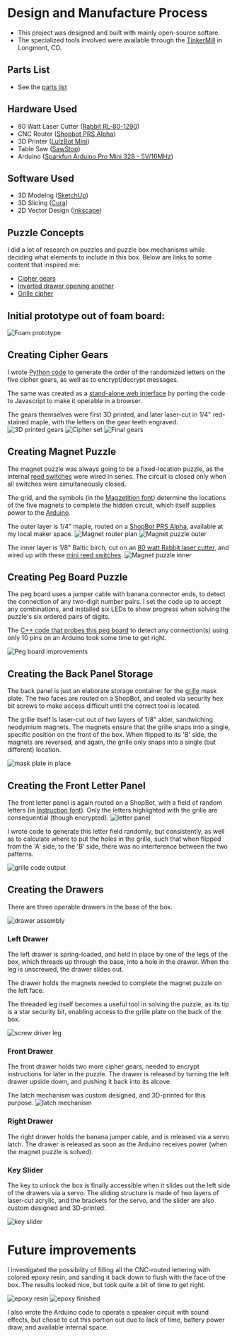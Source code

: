 # Design and Manufacture Process

* This project was designed and built with mainly open-source softare.
* The specialized tools involved were available through the [TinkerMill] in Longmont, CO.

## Parts List
* See the [parts list]

## Hardware Used
* 80 Watt Laser Cutter ([Rabbit RL-80-1290])
* CNC Router ([Shopbot PRS Alpha])
* 3D Printer ([LulzBot Mini])
* Table Saw ([SawStop])
* Arduino ([Sparkfun Arduino Pro Mini 328 - 5V/16MHz])

## Software Used
* 3D Modelng ([SketchUp])
* 3D Slicing ([Cura])
* 2D Vector Design ([Inkscape])

## Puzzle Concepts

I did a lot of research on puzzles and puzzle box mechanisms while deciding what elements to include in this box.
Below are links to some content that inspired me:
* [Cipher gears]
* [Inverted drawer opening another]
* [Grille cipher]

## Initial prototype out of foam board:
 ![Foam prototype](https://raw.githubusercontent.com/rcalme/puzzle-box/master/Process/Images/00_Foam_prototype.jpg)

## Creating Cipher Gears

I wrote [Python code] to generate the order of the randomized letters on the five cipher gears, as well as to encrypt/decrypt messages.

The same was created as a [stand-alone web interface] by porting the code to Javascript to make it operable in a browser.

The gears themselves were first 3D printed, and later laser-cut in 1/4" red-stained maple, with the letters on the gear teeth engraved.
 ![3D printed gears](https://raw.githubusercontent.com/rcalme/puzzle-box/master/Process/Images/02_3D_printed_gears.jpg)
 ![Cipher set](https://raw.githubusercontent.com/rcalme/puzzle-box/master/Process/Images/04_Cipher_set.jpg)
 ![Final gears](https://raw.githubusercontent.com/rcalme/puzzle-box/master/Process/Images/39_Box_gears.jpg)
 
## Creating Magnet Puzzle

The magnet puzzle was always going to be a fixed-location puzzle, as the internal [reed switches] were wired in series.
The circuit is closed only when all switches were simultaneously closed.

The grid, and the symbols (in the [Magzetition font]) determine the locations of the five magnets to complete the hidden circuit, which itself supplies power to the [Arduino].

The outer layer is 1/4" maple, routed on a [ShopBot PRS Alpha], available at my local maker space.
 ![Magnet router plan](https://raw.githubusercontent.com/rcalme/puzzle-box/master/Process/Images/09_Magnet_grid_plan.png)
 ![Magnet puzzle outer](https://raw.githubusercontent.com/rcalme/puzzle-box/master/Process/Images/10_Magnet_panel.jpg)

The inner layer is 1/8" Baltic birch, cut on an [80 watt Rabbit laser cutter], and wired up with these [mini reed switches].
 ![Magnet puzzle inner](https://raw.githubusercontent.com/rcalme/puzzle-box/master/Process/Images/11_Magnet_puzzle.jpg)
 
## Creating Peg Board Puzzle

The peg board uses a jumper cable with banana connector ends, to detect the connection of any two-digit number pairs.
I set the code up to accept any combinations, and installed six LEDs to show progress when solving the puzzle's six ordered pairs of digits.

The [C++ code that probes this peg board] to detect any connection(s) using only 10 pins on an Arduino took some time to get right.

 ![Peg board improvements](https://github.com/rcalme/puzzle-box/blob/master/Process/Images/13_Peg_board_improvements.jpg)

## Creating the Back Panel Storage

The back panel is just an elaborate storage container for the [grille] mask plate.
The two faces are routed on a ShopBot, and sealed via security hex bit screws to make access difficult until the correct tool is located.

The grille itself is laser-cut out of two layers of 1/8" alder, sandwiching neodymium magnets.
The magnets ensure that the grille snaps into a single, specific position on the front of the box. When flipped to its 'B' side, the magnets are reversed, and again, the grille only snaps into a single (but different) location.

 ![mask plate in place](https://github.com/rcalme/puzzle-box/blob/master/Process/Images/19_Letter_panel_with_mask.jpg)
 
 ## Creating the Front Letter Panel
 
 The front letter panel is again routed on a ShopBot, with a field of random letters (in [Instruction font]).
 Only the letters highlighted with the grille are consequential (though encrypted).
 ![letter panel](https://github.com/rcalme/puzzle-box/blob/master/Process/Images/18_Letter_panel.jpg)
 
 I wrote code to generate this letter field randomly, but consistently, as well as to calculate where to put the holes in the grille, such that when flipped from the 'A' side, to the 'B' side, there was no interference between the two patterns.

 ![grille code output](https://github.com/rcalme/puzzle-box/blob/master/Letter_Panel/Grid/grille_cipher.png)
 
 ## Creating the Drawers
 
 There are three operable drawers in the base of the box. 
 
 ![drawer assembly](https://github.com/rcalme/puzzle-box/blob/master/Process/Images/27_Finished_drawers.jpg)
 
 ### Left Drawer
 
 The left drawer is spring-loaded, and held in place by one of the legs of the box, which threads up through the base, into a hole in the drawer.
  When the leg is unscrewed, the drawer slides out.
  
 The drawer holds the magnets needed to complete the magnet puzzle on the left face.
 
 The threaded leg itself becomes a useful tool in solving the puzzle, as its tip is a star security bit, enabling access to the grille plate on the back of the box.
 
 ![screw driver leg](https://github.com/rcalme/puzzle-box/blob/master/Process/Images/23_Finished_screw_driver_leg.jpg)
 
 ### Front Drawer
 
 The front drawer holds two more cipher gears, needed to encrypt instructions for later in the puzzle.
 The drawer is released by turning the left drawer upside down, and pushing it back into its alcove.
 
 The latch mechanism was custom designed, and 3D-printed for this purpose.
  ![latch mechanism](https://github.com/rcalme/puzzle-box/blob/master/Process/Images/05_Latch_prototype.jpg)
  
 ### Right Drawer
 
 The right drawer holds the banana jumper cable, and is released via a servo latch.
 The drawer is released as soon as the Arduino receives power (when the magnet puzzle is solved).
 
 ### Key Slider
 
 The key to unlock the box is finally accessible when it slides out the left side of the drawers via a servo.
 The sliding structure is made of two layers of laser-cut acrylic, and the brackets for the servo, and the slider are also custom designed and 3D-printed.
 
  ![key slider](https://github.com/rcalme/puzzle-box/blob/master/Process/Images/24_Key_servo_mechanism.jpg)
  
# Future improvements

I investigated the possibility of filling all the CNC-routed lettering with colored epoxy resin, and sanding it back down to flush with the face of the box. The results looked nice, but took quite a bit of time to get right.

 ![epoxy resin](https://github.com/rcalme/puzzle-box/blob/master/Process/Images/15_Epoxy_inlay_process.jpg)
 ![epoxy finished](https://github.com/rcalme/puzzle-box/blob/master/Process/Images/16_Epoxy_inlay_finished.jpg)
 
I also wrote the Arduino code to operate a speaker circuit with sound effects, but chose to cut this portion out due to lack of time, battery power draw, and available internal space.

   [Tinkermill]: <https://tinkermill.org>
   [Cipher gears]: <https://www.youtube.com/watch?v=hiOjqskDlS0>
   [Inverted drawer opening another]: <https://www.youtube.com/watch?v=foH1jnLvS_I>
   [Grille cipher]: <https://www.youtube.com/watch?v=tmgmOpaP_58>
   [Python code]: <https://github.com/rcalme/puzzle-box/blob/master/Cipher_Gears/Translator/cryptex.py>
   [stand-alone web interface]: <https://rawgit.com/rcalme/puzzle-box/master/Cipher_Gears/Translator/cipherGears.html>
   [reed switches]: <https://en.wikipedia.org/wiki/Reed_switch>
   [Magzetition font]: <http://www.dafont.com/magzetician.font>
   [Instruction font]: <http://www.dafont.com/instruction.font>
   [Arduino]: <https://www.sparkfun.com/products/11113>
   [Sparkfun Arduino Pro Mini 328 - 5V/16MHz]: <https://www.sparkfun.com/products/11113>
   [ShopBot PRS Alpha]: <http://www.shopbottools.com/mProducts/prSalpha.htm>
   [80 watt Rabbit laser cutter]: <http://www.rabbitlaserusa.com/laser_RL1290.html>
   [Rabbit RL-80-1290]: <http://www.rabbitlaserusa.com/laser_RL1290.html>
   [mini reed switches]: <https://www.sparkfun.com/products/10601>
   [C++ code that probes this peg board]: <https://github.com/rcalme/puzzle-box/tree/master/Arduino/Puzzle_Box>
   [grille]: <https://en.wikipedia.org/wiki/Grille_(cryptography)>
   [LulzBot Mini]: <https://www.lulzbot.com/store/printers/lulzbot-mini>
   [SawStop]: <http://www.sawstop.com>
   [SketchUp]: <http://www.sketchup.com>
   [Cura]: <https://www.lulzbot.com/cura>
   [Inkscape]: <https://inkscape.org/en>
   [parts list]: <PartsList.md>
